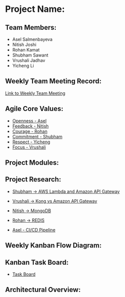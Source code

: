 # Project Name:

## Team Members:
* Asel Salmenbayeva
* Nitish Joshi
* Rohan Kamat
* Shubham Sawant
* Vrushali Jadhav
* Yicheng Li

## Weekly Team Meeting Record:
[Link to Weekly Team Meeting](https://github.com/nguyensjsu/fa18-281-code-monks/blob/master/Documentation/Minutes%20of%20Meeting.md)

## Agile Core Values:
* [Openness - Asel](https://github.com/nguyensjsu/fa18-281-code-monks/blob/master/Asel%20Salmenbayeva/Openness.md)
* [Feedback - Nitish](https://github.com/nguyensjsu/fa18-281-code-monks/blob/master/Nitish%20Joshi/Feedback_Nitish_Joshi.md)
* [Courage - Rohan](https://github.com/nguyensjsu/fa18-281-code-monks/blob/master/Rohan%20Kamat/Rohan_Kamat_Courage.md)
* [Commitment - Shubham](https://github.com/nguyensjsu/fa18-281-code-monks/blob/master/Shubham%20Sawant/Commitment-Shubham-Sawant.md)
* [Respect - Yicheng](https://github.com/nguyensjsu/fa18-281-code-monks/blob/master/Yicheng%20Li/Respect-Yicheng-Li.md)
* [Focus - Vrushali](https://github.com/nguyensjsu/fa18-281-code-monks/blob/master/Vrushali%20Jadhav/Scrum%20value%20-%20Focus.md)

## Project Modules:

## Project Research:

* [Shubham -> AWS Lambda and Amazon API Gateway](https://github.com/nguyensjsu/fa18-281-code-monks/blob/master/Shubham%20Sawant/Research/AWS%20Lambda.md)

* [Vrushali -> Kong vs Amazon API Gateway](https://github.com/nguyensjsu/fa18-281-code-monks/blob/master/Vrushali%20Jadhav/Research-KongVSAmazonAPI)

* [Nitish -> MongoDB](https://github.com/nguyensjsu/fa18-281-code-monks/blob/master/Nitish%20Joshi/Research/Mongodb.md)

* [Rohan -> REDIS ](https://github.com/nguyensjsu/fa18-281-code-monks/blob/master/Documentation/REDIS.md)

* [Asel - CI/CD Pipeline](https://github.com/nguyensjsu/fa18-281-code-monks/blob/master/Asel%20Salmenbayeva/Research/CICD%20Pipeline.md)


## Weekly Kanban Flow Diagram:

## Kanban Task Board:
* [Task Board](https://github.com/nguyensjsu/fa18-281-code-monks/projects/2)

## Architectural Overview:
